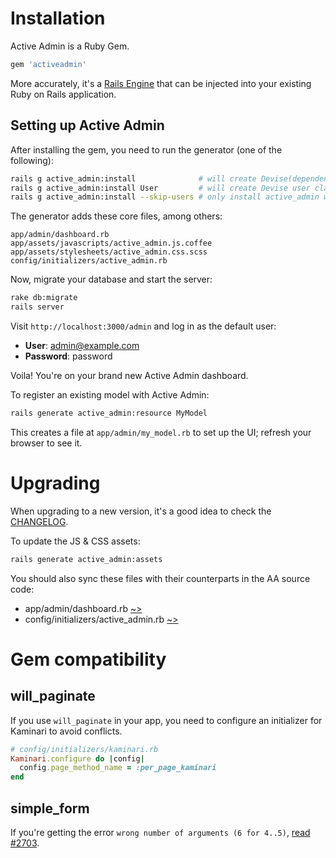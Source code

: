 # Installation

Active Admin is a Ruby Gem.

```ruby
gem 'activeadmin'
```

More accurately, it's a [Rails Engine](http://guides.rubyonrails.org/engines.html)
that can be injected into your existing Ruby on Rails application.

## Setting up Active Admin

After installing the gem, you need to run the generator (one of the following):

```sh
rails g active_admin:install              # will create Devise(dependency of active_admin) user class named AdminUser by default
rails g active_admin:install User         # will create Devise user class named User(Customized)
rails g active_admin:install --skip-users # only install active_admin without Devise user(in case you have installed Devise before)
```

The generator adds these core files, among others:

```
app/admin/dashboard.rb
app/assets/javascripts/active_admin.js.coffee
app/assets/stylesheets/active_admin.css.scss
config/initializers/active_admin.rb
```

Now, migrate your database and start the server:

```sh
rake db:migrate
rails server
```

Visit `http://localhost:3000/admin` and log in as the default user:

* __User__: admin@example.com
* __Password__: password

Voila! You're on your brand new Active Admin dashboard.

To register an existing model with Active Admin:

```sh
rails generate active_admin:resource MyModel
```

This creates a file at `app/admin/my_model.rb` to set up the UI; refresh your browser to see it.

# Upgrading

When upgrading to a new version, it's a good idea to check the [CHANGELOG].

To update the JS & CSS assets:

```sh
rails generate active_admin:assets
```

You should also sync these files with their counterparts in the AA source code:

* app/admin/dashboard.rb [~>][dashboard.rb]
* config/initializers/active_admin.rb [~>][active_admin.rb]

# Gem compatibility

## will_paginate

If you use `will_paginate` in your app, you need to configure an initializer for
Kaminari to avoid conflicts.

```ruby
# config/initializers/kaminari.rb
Kaminari.configure do |config|
  config.page_method_name = :per_page_kaminari
end
```

## simple_form

If you're getting the error `wrong number of arguments (6 for 4..5)`, [read #2703].

[CHANGELOG]: https://github.com/gregbell/active_admin/blob/master/CHANGELOG.md
[dashboard.rb]: https://github.com/gregbell/active_admin/blob/master/lib/generators/active_admin/install/templates/dashboard.rb
[active_admin.rb]: https://github.com/gregbell/active_admin/blob/master/lib/generators/active_admin/install/templates/active_admin.rb.erb
[read #2703]: https://github.com/gregbell/active_admin/issues/2703#issuecomment-38140864
